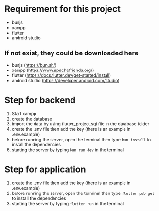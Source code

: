 # Requirement for this project
- bunjs
- xampp
- flutter
- android studio

## If not exist, they could be downloaded here
- bunjs (https://bun.sh/)
- xampp (https://www.apachefriends.org/)
- flutter (https://docs.flutter.dev/get-started/install)
- android studio (https://developer.android.com/studio)

# Step for backend
1. Start xampp
2. create the database
3. import the data by using flutter_project.sql file in the database folder
4. create the .env file then add the key (there is an example in .env.example)
5. before running the server, open the terminal then type `bun install` to install the dependencies
6. starting the server by typing `bun run dev` in the terminal

# Step for application
1. create the .env file then add the key (there is an example in .env.example)
2. before running the server, open the terminal then type `flutter pub get` to install the dependencies
3. starting the server by typing `flutter run` in the terminal